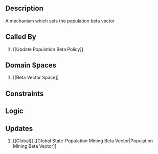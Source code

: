 ## Description

A mechanism which sets the population beta vector
## Called By
1. [[Update Population Beta Policy]]
## Domain Spaces
1. [[Beta Vector Space]]
## Constraints
## Logic


## Updates

1. [[Global]].[[Global State-Population Mining Beta Vector|Population Mining Beta Vector]]
